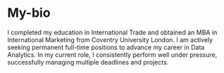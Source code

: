 # My-bio
I completed my education in International Trade and obtained an MBA in International Marketing from Coventry University London. I am actively seeking permanent full-time positions to advance my career in Data Analytics. In my current role, I consistently perform well under pressure, successfully managing multiple deadlines and projects. 
